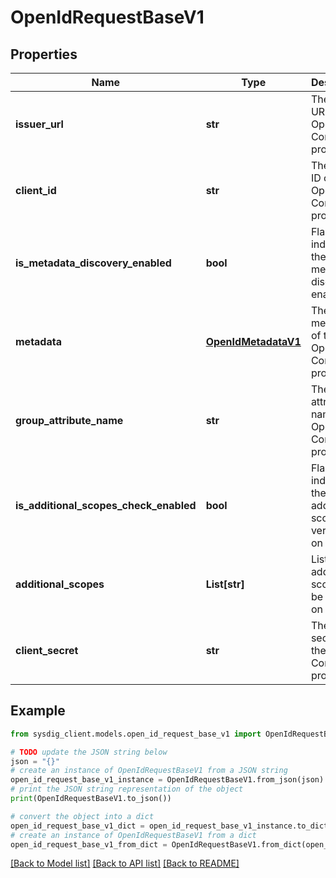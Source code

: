 # OpenIdRequestBaseV1


## Properties

Name | Type | Description | Notes
------------ | ------------- | ------------- | -------------
**issuer_url** | **str** | The issuer URL of the OpenID Connect provider. | [optional] 
**client_id** | **str** | The client ID of the OpenID Connect provider. | [optional] 
**is_metadata_discovery_enabled** | **bool** | Flag to indicate if the metadata discovery is enabled. | [optional] 
**metadata** | [**OpenIdMetadataV1**](OpenIdMetadataV1.md) | The metadata of the OpenID Connect provider. | [optional] 
**group_attribute_name** | **str** | The group attribute name of the OpenID Connect provider. | [optional] 
**is_additional_scopes_check_enabled** | **bool** | Flag to indicate if the additional scopes verification on login. | [optional] 
**additional_scopes** | **List[str]** | List of additional scopes to be verified on login. | [optional] 
**client_secret** | **str** | The client secret of the OpenID Connect provider. | [optional] 

## Example

```python
from sysdig_client.models.open_id_request_base_v1 import OpenIdRequestBaseV1

# TODO update the JSON string below
json = "{}"
# create an instance of OpenIdRequestBaseV1 from a JSON string
open_id_request_base_v1_instance = OpenIdRequestBaseV1.from_json(json)
# print the JSON string representation of the object
print(OpenIdRequestBaseV1.to_json())

# convert the object into a dict
open_id_request_base_v1_dict = open_id_request_base_v1_instance.to_dict()
# create an instance of OpenIdRequestBaseV1 from a dict
open_id_request_base_v1_from_dict = OpenIdRequestBaseV1.from_dict(open_id_request_base_v1_dict)
```
[[Back to Model list]](../README.md#documentation-for-models) [[Back to API list]](../README.md#documentation-for-api-endpoints) [[Back to README]](../README.md)


